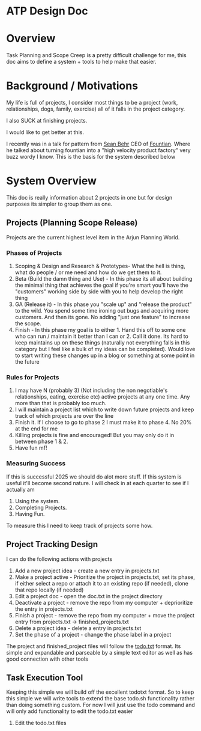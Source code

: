 # ATP Design Doc

# Overview
Task Planning and Scope Creep is a pretty difficult challenge for me, this doc aims to define a system + tools to help make that easier. 


# Background / Motivations

My life is full of projects, I consider most things to be a project (work, relationships, dogs, family, exercise) all of it falls in the project category. 

I also SUCK at finishing projects. 

I would like to get better at this. 

I recently was in a talk for pattern from [Sean Behr](https://www.linkedin.com/in/seanbehr) CEO of [Fountian](fountain.com). Where he talked about turning fountian into a "high velocity product factory"
very buzz wordy I know. This is the basis for the system described below

# System Overview

This doc is really information about 2 projects in one but for design purposes its simpler to group them as one. 

## Projects (Planning Scope Release)

Projects are the current highest level item in the Arjun Planning World. 

### Phases of Projects
1. Scoping & Design and Research & Prototypes- What the hell is thing, what do people / or me need and how do we get them to it.
2. Beta (Build the damn thing and Use) - In this phase its all about building the minimal thing that achieves the goal if you're smart you'll have the "customers" working side by side with you to help develop the right thing
3. GA (Release it) - In this phase you "scale up" and "release the product" to the wild. You spend some time ironing out bugs and acquiring more customers. And then its gone. No adding "just one feature" to increase the scope.
4. Finish - In this phase my goal is to either 1. Hand this off to some one who can run / maintain it better than I can or 2. Call it done. Its hard to keep maintains up on these things (naturally not everything falls in this category but I feel like a bulk of my ideas can be completed). Would love to start writing these changes up in a blog or something at some point in the future


### Rules for Projects
1. I may have N (probably 3) (Not including the non negotiable's relationships, eating, exercise etc) active projects at any one time. Any more than that is probably too much.
2. I will maintain a project list which to write down future projects and keep track of which projects are over the line
3. Finish it. If I choose to go to phase 2 I must make it to phase 4. No 20% at the end for me
4. Killing projects is fine and encouraged! But you may only do it in between phase 1 & 2. 
5. Have fun mf!

### Measuring Success
If this is successful 2025 we should do alot more stuff. If this system is useful it'll become second nature. I will check in at each quarter to see if I actually am 

1. Using the system. 
2. Completing Projects. 
3. Having Fun.

To measure this I need to keep track of projects some how. 


## Project Tracking Design


I can do the following actions with projects

1. Add a new project idea - create a new entry in projects.txt
2. Make a project active - Prioritize the project in projects.txt, set its phase, if either select a repo or attach it to an existing repo (if needed), clone that repo locally (if needed)
3. Edit a project doc - open the doc.txt in the project directory
4. Deactivate a project - remove the repo from my computer + deprioritize the entry in projects.txt
5. Finish a project - remove the repo from my computer + move the project entry from projects.txt -> finished_projects.txt
6. Delete a project idea - delete a entry in projects.txt
7. Set the phase of a project - change the phase label in a project 

The project and finished_project files will follow the [todo.txt](https://github.com/1set/todotxt) format. Its simple and expandable and parseable by a simple text editor as well as has good connection with other tools  

## Task Execution Tool

Keeping this simple we will build off the excellent todotxt format. So to keep this simple we will write tools to extend the base todo.sh functionality rather than doing something custom. For now I will just use the todo command and will only add functionality to edit the todo.txt easier

1. Edit the todo.txt files


